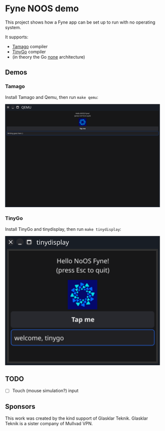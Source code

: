 # Fyne NOOS demo

This project shows how a Fyne app can be set up to run with no operating system.

It supports:
* [Tamago](https://github.com/usbarmory/tamago) compiler
* [TinyGo](https://tinygo.org/) compiler
* (in theory the Go [none](https://github.com/golang/go/issues/73608) architecture)

## Demos

### Tamago

Install Tamago and Qemu, then run `make qemu`:

![](qemu.png)

### TinyGo

Install TinyGo and tinydisplay, then run `make tinydisplay`:

![](tinydisplay.png)

## TODO

- [ ] Touch (mouse simulation?) input

## Sponsors

This work was created by the kind support of Glasklar Teknik.
Glasklar Teknik is a sister company of Mullvad VPN.

